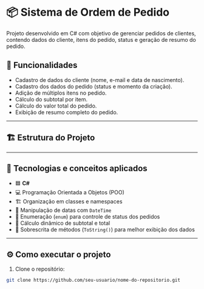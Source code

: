 # 📦 Sistema de Ordem de Pedido

Projeto desenvolvido em C# com objetivo de gerenciar pedidos de clientes, contendo dados do cliente, itens do pedido, status e geração de resumo do pedido.

## 🚀 Funcionalidades

- Cadastro de dados do cliente (nome, e-mail e data de nascimento).
- Cadastro dos dados do pedido (status e momento da criação).
- Adição de múltiplos itens no pedido.
- Cálculo do subtotal por item.
- Cálculo do valor total do pedido.
- Exibição de resumo completo do pedido.

---

## 🏗️ Estrutura do Projeto


---

## 🧠 Tecnologias e conceitos aplicados

- 🟦 **C#**
- 💻 Programação Orientada a Objetos (POO)
- 🏗️ Organização em classes e namespaces
- 📅 Manipulação de datas com `DateTime`
- 🔢 Enumeração (`enum`) para controle de status dos pedidos
- 🧮 Cálculo dinâmico de subtotal e total
- 📃 Sobrescrita de métodos (`ToString()`) para melhor exibição dos dados

---

## ⚙️ Como executar o projeto

1. Clone o repositório:
```bash
git clone https://github.com/seu-usuario/nome-do-repositorio.git
